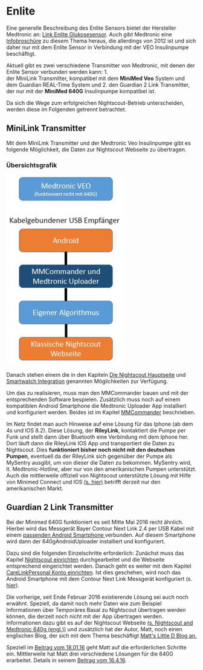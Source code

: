 # Enlite

Eine generelle Beschreibung des Enlite Sensors bietet der Hersteller Medtronic an: [Link Enlite Glukosesensor](https://www.medtronic-diabetes.de/minimed-produkte/kontinuierliche-glukosemessung/enlite-glukosesensor). Auch gibt Medtronic eine [Infobroschüre](https://www.medtronic-diabetes.at/sites/austria/medtronic-diabetes.at/files/cgm_broschuere_052012.pdf) zu diesem Thema heraus, die allerdings von 2012 ist und sich daher nur mit dem Enlite Sensor in Verbindung mit der VEO Insulinpumpe beschäftigt.

Aktuell gibt es zwei verschiedene Transmitter von Medtronic, mit denen der Enlite Sensor verbunden werden kann:
1.  
der MiniLink Transmitter, kompatibel mit dem **MiniMed Veo** System und dem Guardian REAL-Time System und
2. 
den Guardian 2 Link Transmitter, der nur mit der **MiniMed 640G** Insulinpumpe kompatibel ist.

Da sich die Wege zum erfolgreichen Nightscout-Betrieb unterscheiden, werden diese im Folgenden getrennt betrachtet.


 
## MiniLink Transmitter
Mit dem MiniLink Transmitter und der Medtronic Veo Insulinpumpe gibt es folgende Möglichkeit, die Daten zur Nightscout Webseite zu übertragen.

### Übersichtsgrafik
![Übersichtsgrafik](../../images/enlite/MedtronicUebersichtklein.jpg)

Danach stehen einem die in den Kapiteln [Die Nightscout Hauptseite](../../nightscout/die_nightscout_website.md) und [Smartwatch Integration](../../smartwatch/smartwatch_integration.md) genannten Möglichkeiten zur Verfügung.

Um das zu realisieren, muss man den MMCommander bauen und mit der entsprechenden Software bespielen. Zusätzlich muss noch auf einem kompatiblen Android Smartphone die Medtronic Uploader App installiert und konfiguriert werden. Beides ist im Kapitel [MMCommander](../enlite/mmcommander.md) beschrieben.

Im Netz findet man auch Hinweise auf eine Lösung für das Iphone (ab dem 4s und IOS 8.2). Diese Lösung, der **RileyLink**, kontaktiert die Pumpe per Funk und stellt dann über Bluetooth eine Verbindung mit dem Iphone her. Dort läuft dann die RileyLink IOS App und transportiert die Daten zu Nightscout. Dies **funktioniert bisher noch nicht mit den deutschen Pumpen**, eventuell da der RileyLink sich gegenüber der Pumpe als MySentry ausgibt, um von dieser die Daten zu bekommen. MySentry wird, lt. Medtronic-Hotline, aber nur von den amerikanischen Pumpen unterstützt. 
Auch die mittlerweile offiziell von Nightscout unterstützte Lösung mit Hilfe von Minimed Connect und IOS [(s. hier)](http://www.nightscout.info/wiki/faqs-2/how-do-you-get-your-cgm-in-the-cloud) betrifft derzeit nur den amerikanischen Markt.

## Guardian 2 Link Transmitter

Bei der Minimed 640G funktioniert es seit Mitte Mai 2016 recht ähnlich. Hierbei wird das Messgerät Bayer Contour Next Link 2.4 per USB Kabel mit einem [passenden Android Smartphone ](https://github.com/pazaan/640gAndroidUploader/wiki/Compatible%20Android%20devices%20and%20firmware)verbunden. Auf diesem Smartphone wird dann der 640gAndroidUploader installiert und konfiguriert. 

Dazu sind die folgenden Einzelschritte erforderlich:
Zunächst muss das Kapitel [Nightscout einrichten](../../nightscout/nightscout_einrichten.md) durchgearbeitet und die Webseite entsprechend eingerichtet werden. Danach geht es weiter mit dem Kapitel [CareLinkPersonal Konto einrichten](../../nightscout/die_nightscout_website.md). Ist dies geschehen, wird noch das Android Smartphone mit dem Contour Next Link Messgerät konfiguriert  (s. [hier](../../nightscout/die_nightscout_website.md)).

Die vorherige, seit Ende Februar 2016 existierende Lösung sei auch noch erwähnt. Speziell, da damit noch mehr Daten wie zum Beispiel Informationen über Temporäres Basal zu Nightscout übertragen werden können, die derzeit noch nicht mit der App übertragen werden. Informationen dazu gibt es auf der Nightscout Webseite [(s. Nightscout and Medtronic 640g (engl.))](http://www.nightscout.info/wiki/welcome/nightscout-and-medtronic-640g) und zusätzlich hat der Autor, Matt, noch einen englischen Blog, der sich mit dem Thema beschäftigt [Matt's Little D Blog an.](http://littlet1d.blogspot.co.uk/)

Speziell im [Beitrag vom 18.01.16](http://littlet1d.blogspot.co.uk/2016/01/nightscout-on-640g-step-by-step-into.html) geht Matt auf die erforderlichen Schritte ein. Mittlerweile hat Matt drei verschiedene Lösungen für die 640G erarbeitet. Details in seinem [Beitrag vom 16.4.16](http://littlet1d.blogspot.de/2016/04/small-medium-and-large-mobile.html).


